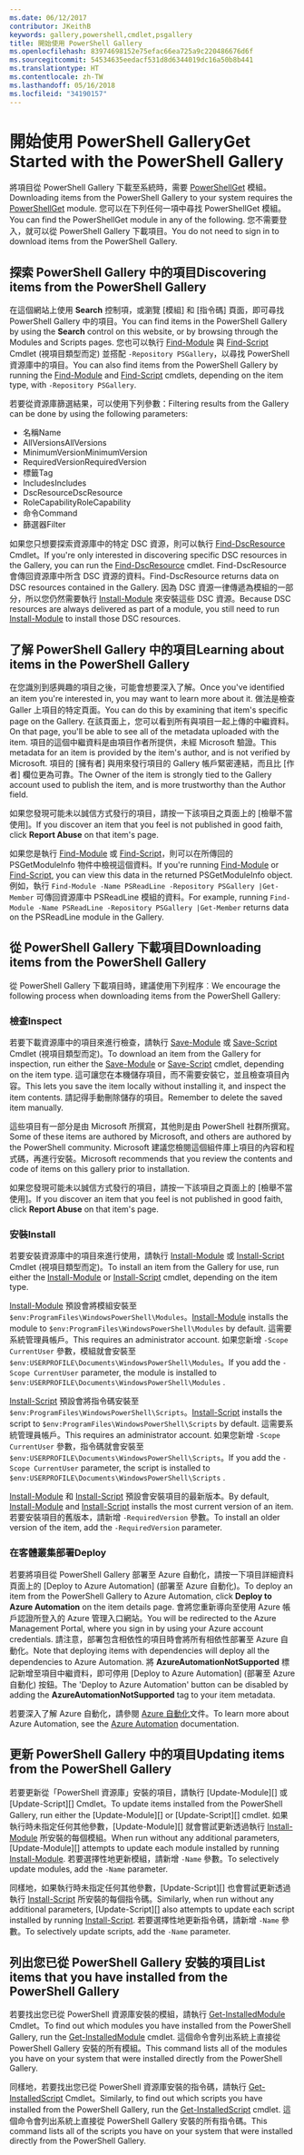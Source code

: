 ```yaml
---
ms.date: 06/12/2017
contributor: JKeithB
keywords: gallery,powershell,cmdlet,psgallery
title: 開始使用 PowerShell Gallery
ms.openlocfilehash: 83974698152e75efac66ea725a9c220486676d6f
ms.sourcegitcommit: 54534635eedacf531d8d6344019dc16a50b8b441
ms.translationtype: HT
ms.contentlocale: zh-TW
ms.lasthandoff: 05/16/2018
ms.locfileid: "34190157"
---
```

# <a name="get-started-with-the-powershell-gallery"></a><span data-ttu-id="336c5-103">開始使用 PowerShell Gallery</span><span class="sxs-lookup"><span data-stu-id="336c5-103">Get Started with the PowerShell Gallery</span></span>

<span data-ttu-id="336c5-104">將項目從 PowerShell Gallery 下載至系統時，需要 [PowerShellGet](/powershell/module/powershellget) 模組。</span><span class="sxs-lookup"><span data-stu-id="336c5-104">Downloading items from the PowerShell Gallery to your system requires the [PowerShellGet](/powershell/module/powershellget) module.</span></span> <span data-ttu-id="336c5-105">您可以在下列任何一項中尋找 PowerShellGet 模組。</span><span class="sxs-lookup"><span data-stu-id="336c5-105">You can find the PowerShellGet module in any of the following.</span></span> <span data-ttu-id="336c5-106">您不需要登入，就可以從 PowerShell Gallery 下載項目。</span><span class="sxs-lookup"><span data-stu-id="336c5-106">You do not need to sign in to download items from the PowerShell Gallery.</span></span>

## <a name="discovering-items-from-the-powershell-gallery"></a><span data-ttu-id="336c5-107">探索 PowerShell Gallery 中的項目</span><span class="sxs-lookup"><span data-stu-id="336c5-107">Discovering items from the PowerShell Gallery</span></span>

<span data-ttu-id="336c5-108">在這個網站上使用 **Search** 控制項，或瀏覽 [模組] 和 [指令碼] 頁面，即可尋找 PowerShell Gallery 中的項目。</span><span class="sxs-lookup"><span data-stu-id="336c5-108">You can find items in the PowerShell Gallery by using the **Search** control on this website, or by browsing through the Modules and Scripts pages.</span></span> <span data-ttu-id="336c5-109">您也可以執行 [Find-Module][] 與 [Find-Script][] Cmdlet (視項目類型而定) 並搭配 `-Repository PSGallery`，以尋找 PowerShell 資源庫中的項目。</span><span class="sxs-lookup"><span data-stu-id="336c5-109">You can also find items from the PowerShell Gallery by running the [Find-Module][] and [Find-Script][] cmdlets, depending on the item type, with `-Repository PSGallery`.</span></span>

<span data-ttu-id="336c5-110">若要從資源庫篩選結果，可以使用下列參數：</span><span class="sxs-lookup"><span data-stu-id="336c5-110">Filtering results from the Gallery can be done by using the following parameters:</span></span>

- <span data-ttu-id="336c5-111">名稱</span><span class="sxs-lookup"><span data-stu-id="336c5-111">Name</span></span>
- <span data-ttu-id="336c5-112">AllVersions</span><span class="sxs-lookup"><span data-stu-id="336c5-112">AllVersions</span></span>
- <span data-ttu-id="336c5-113">MinimumVersion</span><span class="sxs-lookup"><span data-stu-id="336c5-113">MinimumVersion</span></span>
- <span data-ttu-id="336c5-114">RequiredVersion</span><span class="sxs-lookup"><span data-stu-id="336c5-114">RequiredVersion</span></span>
- <span data-ttu-id="336c5-115">標籤</span><span class="sxs-lookup"><span data-stu-id="336c5-115">Tag</span></span>
- <span data-ttu-id="336c5-116">Includes</span><span class="sxs-lookup"><span data-stu-id="336c5-116">Includes</span></span>
- <span data-ttu-id="336c5-117">DscResource</span><span class="sxs-lookup"><span data-stu-id="336c5-117">DscResource</span></span>
- <span data-ttu-id="336c5-118">RoleCapability</span><span class="sxs-lookup"><span data-stu-id="336c5-118">RoleCapability</span></span>
- <span data-ttu-id="336c5-119">命令</span><span class="sxs-lookup"><span data-stu-id="336c5-119">Command</span></span>
- <span data-ttu-id="336c5-120">篩選器</span><span class="sxs-lookup"><span data-stu-id="336c5-120">Filter</span></span>

<span data-ttu-id="336c5-121">如果您只想要探索資源庫中的特定 DSC 資源，則可以執行 [Find-DscResource] Cmdlet。</span><span class="sxs-lookup"><span data-stu-id="336c5-121">If you're only interested in discovering specific DSC resources in the Gallery, you can run the [Find-DscResource] cmdlet.</span></span> <span data-ttu-id="336c5-122">Find-DscResource 會傳回資源庫中所含 DSC 資源的資料。</span><span class="sxs-lookup"><span data-stu-id="336c5-122">Find-DscResource returns data on DSC resources contained in the Gallery.</span></span>
<span data-ttu-id="336c5-123">因為 DSC 資源一律傳遞為模組的一部分，所以您仍然需要執行 [Install-Module][] 來安裝這些 DSC 資源。</span><span class="sxs-lookup"><span data-stu-id="336c5-123">Because DSC resources are always delivered as part of a module, you still need to run [Install-Module][] to install those DSC resources.</span></span>

## <a name="learning-about-items-in-the-powershell-gallery"></a><span data-ttu-id="336c5-124">了解 PowerShell Gallery 中的項目</span><span class="sxs-lookup"><span data-stu-id="336c5-124">Learning about items in the PowerShell Gallery</span></span>

<span data-ttu-id="336c5-125">在您識別到感興趣的項目之後，可能會想要深入了解。</span><span class="sxs-lookup"><span data-stu-id="336c5-125">Once you've identified an item you're interested in, you may want to learn more about it.</span></span> <span data-ttu-id="336c5-126">做法是檢查 Galler 上項目的特定頁面。</span><span class="sxs-lookup"><span data-stu-id="336c5-126">You can do this by examining that item's specific page on the Gallery.</span></span> <span data-ttu-id="336c5-127">在該頁面上，您可以看到所有與項目一起上傳的中繼資料。</span><span class="sxs-lookup"><span data-stu-id="336c5-127">On that page, you'll be able to see all of the metadata uploaded with the item.</span></span> <span data-ttu-id="336c5-128">項目的這個中繼資料是由項目作者所提供，未經 Microsoft 驗證。</span><span class="sxs-lookup"><span data-stu-id="336c5-128">This metadata for an item is provided by the item's author, and is not verified by Microsoft.</span></span> <span data-ttu-id="336c5-129">項目的 [擁有者] 與用來發行項目的 Gallery 帳戶緊密連結，而且比 [作者] 欄位更為可靠。</span><span class="sxs-lookup"><span data-stu-id="336c5-129">The Owner of the item is strongly tied to the Gallery account used to publish the item, and is more trustworthy than the Author field.</span></span>

<span data-ttu-id="336c5-130">如果您發現可能未以誠信方式發行的項目，請按一下該項目之頁面上的 [檢舉不當使用]。</span><span class="sxs-lookup"><span data-stu-id="336c5-130">If you discover an item that you feel is not published in good faith, click **Report Abuse** on that item's page.</span></span>

<span data-ttu-id="336c5-131">如果您是執行 [Find-Module][] 或 [Find-Script][]，則可以在所傳回的 PSGetModuleInfo 物件中檢視這個資料。</span><span class="sxs-lookup"><span data-stu-id="336c5-131">If you're running [Find-Module][] or [Find-Script][], you can view this data in the returned PSGetModuleInfo object.</span></span> <span data-ttu-id="336c5-132">例如，執行 `Find-Module -Name PSReadLine -Repository PSGallery |Get-Member` 可傳回資源庫中 PSReadLine 模組的資料。</span><span class="sxs-lookup"><span data-stu-id="336c5-132">For example, running `Find-Module -Name PSReadLine -Repository PSGallery |Get-Member` returns data on the PSReadLine module in the Gallery.</span></span>

## <a name="downloading-items-from-the-powershell-gallery"></a><span data-ttu-id="336c5-133">從 PowerShell Gallery 下載項目</span><span class="sxs-lookup"><span data-stu-id="336c5-133">Downloading items from the PowerShell Gallery</span></span>

<span data-ttu-id="336c5-134">從 PowerShell Gallery 下載項目時，建議使用下列程序︰</span><span class="sxs-lookup"><span data-stu-id="336c5-134">We encourage the following process when downloading items from the PowerShell Gallery:</span></span>

### <a name="inspect"></a><span data-ttu-id="336c5-135">檢查</span><span class="sxs-lookup"><span data-stu-id="336c5-135">Inspect</span></span>

<span data-ttu-id="336c5-136">若要下載資源庫中的項目來進行檢查，請執行 [Save-Module][] 或 [Save-Script][] Cmdlet (視項目類型而定)。</span><span class="sxs-lookup"><span data-stu-id="336c5-136">To download an item from the Gallery for inspection, run either the [Save-Module][] or [Save-Script][] cmdlet, depending on the item type.</span></span> <span data-ttu-id="336c5-137">這可讓您在本機儲存項目，而不需要安裝它，並且檢查項目內容。</span><span class="sxs-lookup"><span data-stu-id="336c5-137">This lets you save the item locally without installing it, and inspect the item contents.</span></span> <span data-ttu-id="336c5-138">請記得手動刪除儲存的項目。</span><span class="sxs-lookup"><span data-stu-id="336c5-138">Remember to delete the saved item manually.</span></span>

<span data-ttu-id="336c5-139">這些項目有一部分是由 Microsoft 所撰寫，其他則是由 PowerShell 社群所撰寫。</span><span class="sxs-lookup"><span data-stu-id="336c5-139">Some of these items are authored by Microsoft, and others are authored by the PowerShell community.</span></span>
<span data-ttu-id="336c5-140">Microsoft 建議您檢閱這個組件庫上項目的內容和程式碼，再進行安裝。</span><span class="sxs-lookup"><span data-stu-id="336c5-140">Microsoft recommends that you review the contents and code of items on this gallery prior to installation.</span></span>

<span data-ttu-id="336c5-141">如果您發現可能未以誠信方式發行的項目，請按一下該項目之頁面上的 [檢舉不當使用]。</span><span class="sxs-lookup"><span data-stu-id="336c5-141">If you discover an item that you feel is not published in good faith, click **Report Abuse** on that item's page.</span></span>

### <a name="install"></a><span data-ttu-id="336c5-142">安裝</span><span class="sxs-lookup"><span data-stu-id="336c5-142">Install</span></span>

<span data-ttu-id="336c5-143">若要安裝資源庫中的項目來進行使用，請執行 [Install-Module][] 或 [Install-Script][] Cmdlet (視項目類型而定)。</span><span class="sxs-lookup"><span data-stu-id="336c5-143">To install an item from the Gallery for use, run either the [Install-Module][] or [Install-Script][] cmdlet, depending on the item type.</span></span>

<span data-ttu-id="336c5-144">[Install-Module][] 預設會將模組安裝至 `$env:ProgramFiles\WindowsPowerShell\Modules`。</span><span class="sxs-lookup"><span data-stu-id="336c5-144">[Install-Module][] installs the module to `$env:ProgramFiles\WindowsPowerShell\Modules` by default.</span></span>
<span data-ttu-id="336c5-145">這需要系統管理員帳戶。</span><span class="sxs-lookup"><span data-stu-id="336c5-145">This requires an administrator account.</span></span> <span data-ttu-id="336c5-146">如果您新增 `-Scope CurrentUser` 參數，模組就會安裝至 `$env:USERPROFILE\Documents\WindowsPowerShell\Modules`。</span><span class="sxs-lookup"><span data-stu-id="336c5-146">If you add the `-Scope CurrentUser` parameter, the module is installed to `$env:USERPROFILE\Documents\WindowsPowerShell\Modules` .</span></span>

<span data-ttu-id="336c5-147">[Install-Script][] 預設會將指令碼安裝至 `$env:ProgramFiles\WindowsPowerShell\Scripts`。</span><span class="sxs-lookup"><span data-stu-id="336c5-147">[Install-Script][] installs the script to `$env:ProgramFiles\WindowsPowerShell\Scripts` by default.</span></span>
<span data-ttu-id="336c5-148">這需要系統管理員帳戶。</span><span class="sxs-lookup"><span data-stu-id="336c5-148">This requires an administrator account.</span></span> <span data-ttu-id="336c5-149">如果您新增 `-Scope CurrentUser` 參數，指令碼就會安裝至 `$env:USERPROFILE\Documents\WindowsPowerShell\Scripts`。</span><span class="sxs-lookup"><span data-stu-id="336c5-149">If you add the `-Scope CurrentUser` parameter, the script is installed to `$env:USERPROFILE\Documents\WindowsPowerShell\Scripts` .</span></span>

<span data-ttu-id="336c5-150">[Install-Module][] 和 [Install-Script][] 預設會安裝項目的最新版本。</span><span class="sxs-lookup"><span data-stu-id="336c5-150">By default, [Install-Module][] and [Install-Script][] installs the most current version of an item.</span></span>
<span data-ttu-id="336c5-151">若要安裝項目的舊版本，請新增 `-RequiredVersion` 參數。</span><span class="sxs-lookup"><span data-stu-id="336c5-151">To install an older version of the item, add the `-RequiredVersion` parameter.</span></span>

### <a name="deploy"></a><span data-ttu-id="336c5-152">在客體叢集部署</span><span class="sxs-lookup"><span data-stu-id="336c5-152">Deploy</span></span>

<span data-ttu-id="336c5-153">若要將項目從 PowerShell Gallery 部署至 Azure 自動化，請按一下項目詳細資料頁面上的 [Deploy to Azure Automation] \(部署至 Azure 自動化)。</span><span class="sxs-lookup"><span data-stu-id="336c5-153">To deploy an item from the PowerShell Gallery to Azure Automation, click **Deploy to Azure Automation** on the item details page.</span></span> <span data-ttu-id="336c5-154">會將您重新導向至使用 Azure 帳戶認證所登入的 Azure 管理入口網站。</span><span class="sxs-lookup"><span data-stu-id="336c5-154">You will be redirected to the Azure Management Portal, where you sign in by using your Azure account credentials.</span></span> <span data-ttu-id="336c5-155">請注意，部署包含相依性的項目時會將所有相依性部署至 Azure 自動化。</span><span class="sxs-lookup"><span data-stu-id="336c5-155">Note that deploying items with dependencies will deploy all the dependencies to Azure Automation.</span></span> <span data-ttu-id="336c5-156">將 **AzureAutomationNotSupported** 標記新增至項目中繼資料，即可停用 [Deploy to Azure Automation] \(部署至 Azure 自動化) 按鈕。</span><span class="sxs-lookup"><span data-stu-id="336c5-156">The 'Deploy to Azure Automation' button can be disabled by adding the **AzureAutomationNotSupported** tag to your item metadata.</span></span>

<span data-ttu-id="336c5-157">若要深入了解 Azure 自動化，請參閱 [Azure 自動化](/azure/automation)文件。</span><span class="sxs-lookup"><span data-stu-id="336c5-157">To learn more about Azure Automation, see the [Azure Automation](/azure/automation) documentation.</span></span>

## <a name="updating-items-from-the-powershell-gallery"></a><span data-ttu-id="336c5-158">更新 PowerShell Gallery 中的項目</span><span class="sxs-lookup"><span data-stu-id="336c5-158">Updating items from the PowerShell Gallery</span></span>

<span data-ttu-id="336c5-159">若要更新從「PowerShell 資源庫」安裝的項目，請執行 [Update-Module][] 或 [Update-Script][] Cmdlet。</span><span class="sxs-lookup"><span data-stu-id="336c5-159">To update items installed from the PowerShell Gallery, run either the [Update-Module][] or [Update-Script][] cmdlet.</span></span> <span data-ttu-id="336c5-160">如果執行時未指定任何其他參數，[Update-Module][] 就會嘗試更新透過執行 [Install-Module][] 所安裝的每個模組。</span><span class="sxs-lookup"><span data-stu-id="336c5-160">When run without any additional parameters, [Update-Module][] attempts to update each module installed by running [Install-Module][].</span></span> <span data-ttu-id="336c5-161">若要選擇性地更新模組，請新增 `-Name` 參數。</span><span class="sxs-lookup"><span data-stu-id="336c5-161">To selectively update modules, add the `-Name` parameter.</span></span>

<span data-ttu-id="336c5-162">同樣地，如果執行時未指定任何其他參數，[Update-Script][] 也會嘗試更新透過執行 [Install-Script][] 所安裝的每個指令碼。</span><span class="sxs-lookup"><span data-stu-id="336c5-162">Similarly, when run without any additional parameters, [Update-Script][] also attempts to update each script installed by running [Install-Script][].</span></span> <span data-ttu-id="336c5-163">若要選擇性地更新指令碼，請新增 `-Name` 參數。</span><span class="sxs-lookup"><span data-stu-id="336c5-163">To selectively update scripts, add the `-Name` parameter.</span></span>

## <a name="list-items-that-you-have-installed-from-the-powershell-gallery"></a><span data-ttu-id="336c5-164">列出您已從 PowerShell Gallery 安裝的項目</span><span class="sxs-lookup"><span data-stu-id="336c5-164">List items that you have installed from the PowerShell Gallery</span></span>

<span data-ttu-id="336c5-165">若要找出您已從 PowerShell 資源庫安裝的模組，請執行 [Get-InstalledModule][] Cmdlet。</span><span class="sxs-lookup"><span data-stu-id="336c5-165">To find out which modules you have installed from the PowerShell Gallery, run the [Get-InstalledModule][] cmdlet.</span></span> <span data-ttu-id="336c5-166">這個命令會列出系統上直接從 PowerShell Gallery 安裝的所有模組。</span><span class="sxs-lookup"><span data-stu-id="336c5-166">This command lists all of the modules you have on your system that were installed directly from the PowerShell Gallery.</span></span>

<span data-ttu-id="336c5-167">同樣地，若要找出您已從 PowerShell 資源庫安裝的指令碼，請執行 [Get-InstalledScript][] Cmdlet。</span><span class="sxs-lookup"><span data-stu-id="336c5-167">Similarly, to find out which scripts you have installed from the PowerShell Gallery, run the [Get-InstalledScript][] cmdlet.</span></span> <span data-ttu-id="336c5-168">這個命令會列出系統上直接從 PowerShell Gallery 安裝的所有指令碼。</span><span class="sxs-lookup"><span data-stu-id="336c5-168">This command lists all of the scripts you have on your system that were installed directly from the PowerShell Gallery.</span></span>

[Find-DscResource]: /powershell/module/powershellget/Find-DscResource
[Find-Module]: /powershell/module/powershellget/Find-Module
[Find-Script]: /powershell/module/powershellget/Find-Script
[Get-InstalledModule]: /powershell/module/powershellget/Get-InstalledModule
[Get-InstalledScript]: /powershell/module/powershellget/Get-InstalledScript
[Install-Module]: /powershell/module/powershellget/Install-Module
[Install-Script]: /powershell/module/powershellget/Install-Script
[Publish-Module]: /powershell/module/powershellget/Publish-Module
[Publish-Script]: /powershell/module/powershellget/Publish-Script
[Register-PSRepository]: /powershell/module/powershellget/Register-Repository
[Save-Module]: /powershell/module/powershellget/Save-Module
[Save-Script]: /powershell/module/powershellget/Save-Script